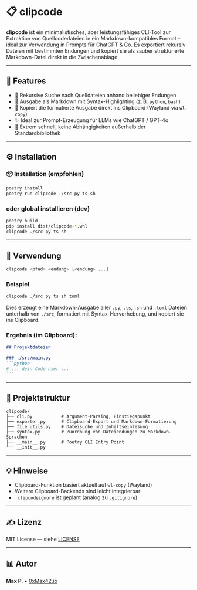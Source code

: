 # 📋 clipcode

**clipcode** ist ein minimalistisches, aber leistungsfähiges CLI-Tool zur Extraktion von Quellcodedateien in ein Markdown-kompatibles Format – ideal zur Verwendung in Prompts für ChatGPT & Co.
Es exportiert rekursiv Dateien mit bestimmten Endungen und kopiert sie als sauber strukturierte Markdown-Datei direkt in die Zwischenablage.

---

## 🚀 Features

* 🔎 Rekursive Suche nach Quelldateien anhand beliebiger Endungen
* 📃 Ausgabe als Markdown mit Syntax-Highlighting (z. B. `python`, `bash`)
* 🔹 Kopiert die formatierte Ausgabe direkt ins Clipboard (Wayland via `wl-copy`)
* ✨ Ideal zur Prompt-Erzeugung für LLMs wie ChatGPT / GPT-4o
* 🚀 Extrem schnell, keine Abhängigkeiten außerhalb der Standardbibliothek

---

## ⚙️ Installation

### 📦 Installation (empfohlen)

```bash
poetry install
poetry run clipcode ./src py ts sh
```

### oder global installieren (dev)

```bash
poetry build
pip install dist/clipcode-*.whl
clipcode ./src py ts sh
```

---

## 🔀 Verwendung

```bash
clipcode <pfad> <endung> [<endung> ...]
```

### Beispiel

```bash
clipcode ./src py ts sh toml
```

Dies erzeugt eine Markdown-Ausgabe aller `.py`, `.ts`, `.sh` und `.toml` Dateien unterhalb von `./src`, formatiert mit Syntax-Hervorhebung, und kopiert sie ins Clipboard.

### Ergebnis (im Clipboard):

````markdown
## Projektdateien

### ./src/main.py
```python
# ... dein Code hier ...
```
````

---

## 📁 Projektstruktur

```text
clipcode/
├── cli.py           # Argument-Parsing, Einstiegspunkt
├── exporter.py      # Clipboard-Export und Markdown-Formatierung
├── file_utils.py    # Dateisuche und Inhaltseinlesung
├── syntax.py        # Zuordnung von Dateiendungen zu Markdown-Sprachen
├── __main__.py      # Poetry CLI Entry Point
└── __init__.py
```

---

## 💡 Hinweise

* Clipboard-Funktion basiert aktuell auf `wl-copy` (Wayland)
* Weitere Clipboard-Backends sind leicht integrierbar
* `.clipcodeignore` ist geplant (analog zu `.gitignore`)

---

## ✍️ Lizenz

MIT License — siehe [LICENSE](./LICENSE)

---

## 📊 Autor

**Max P.** • [0xMax42.io](https://0xmax42.io)
